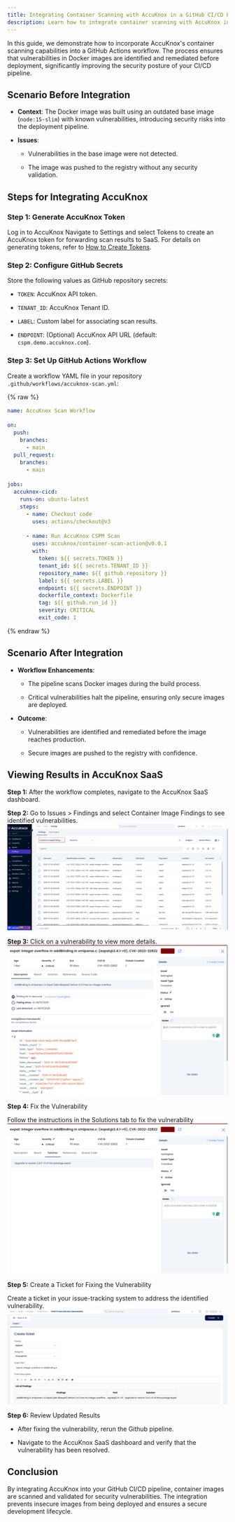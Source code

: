 ```yaml
---
title: Integrating Container Scanning with AccuKnox in a GitHub CI/CD Pipeline
description: Learn how to integrate container scanning with AccuKnox in a GitHub CI/CD pipeline to identify and remediate vulnerabilities in Docker images.
---
```


In this guide, we demonstrate how to incorporate AccuKnox's container scanning capabilities into a GitHub Actions workflow. The process ensures that vulnerabilities in Docker images are identified and remediated before deployment, significantly improving the security posture of your CI/CD pipeline.

## **Scenario Before Integration**

- **Context**: The Docker image was built using an outdated base image (`node:15-slim`) with known vulnerabilities, introducing security risks into the deployment pipeline.

- **Issues**:

    - Vulnerabilities in the base image were not detected.

    - The image was pushed to the registry without any security validation.

## **Steps for Integrating AccuKnox**

### **Step 1: Generate AccuKnox Token**

Log in to AccuKnox Navigate to Settings and select Tokens to create an AccuKnox token for forwarding scan results to SaaS. For details on generating tokens, refer to [How to Create Tokens](https://help.accuknox.com/how-to/how-to-create-tokens/?h=token "https://help.accuknox.com/how-to/how-to-create-tokens/?h=token").

### **Step 2: Configure GitHub Secrets**

Store the following values as GitHub repository secrets:

- `TOKEN`: AccuKnox API token.

- `TENANT_ID`: AccuKnox Tenant ID.

- `LABEL`: Custom label for associating scan results.

- `ENDPOINT`: (Optional) AccuKnox API URL (default: `cspm.demo.accuknox.com`).

### **Step 3: Set Up GitHub Actions Workflow**

Create a workflow YAML file in your repository `.github/workflows/accuknox-scan.yml`:

{% raw %}
```yaml
name: AccuKnox Scan Workflow

on:
  push:
    branches:
      - main
  pull_request:
    branches:
      - main

jobs:
  accuknox-cicd:
    runs-on: ubuntu-latest
    steps:
      - name: Checkout code
        uses: actions/checkout@v3

      - name: Run AccuKnox CSPM Scan
        uses: accuknox/container-scan-action@v0.0.1
        with:
          token: ${{ secrets.TOKEN }}
          tenant_id: ${{ secrets.TENANT_ID }}
          repository_name: ${{ github.repository }}
          label: ${{ secrets.LABEL }}
          endpoint: ${{ secrets.ENDPOINT }}
          dockerfile_context: Dockerfile
          tag: ${{ github.run_id }}
          severity: CRITICAL
          exit_code: 1
```
{% endraw %}

## **Scenario After Integration**

- **Workflow Enhancements**:

    - The pipeline scans Docker images during the build process.

    - Critical vulnerabilities halt the pipeline, ensuring only secure images are deployed.

- **Outcome**:

    - Vulnerabilities are identified and remediated before the image reaches production.

    - Secure images are pushed to the registry with confidence.

## Viewing Results in AccuKnox SaaS

**Step 1:** After the workflow completes, navigate to the AccuKnox SaaS dashboard.

**Step 2:** Go to Issues > Findings and select Container Image Findings to see identified vulnerabilities.
![image-20250108-125048.png](./images/github-container-scan/1.png)

**Step 3:** Click on a vulnerability to view more details.
![image-20250108-125115.png](./images/github-container-scan/2.png)

**Step 4:** Fix the Vulnerability

Follow the instructions in the Solutions tab to fix the vulnerability
![image-20250108-125140.png](./images/github-container-scan/3.png)

**Step 5:** Create a Ticket for Fixing the Vulnerability

Create a ticket in your issue-tracking system to address the identified vulnerability.
![image-20250108-125222.png](./images/github-container-scan/4.png)

**Step 6:** Review Updated Results

- After fixing the vulnerability, rerun the Github pipeline.

- Navigate to the AccuKnox SaaS dashboard and verify that the vulnerability has been resolved.

## **Conclusion**

By integrating AccuKnox into your GitHub CI/CD pipeline, container images are scanned and validated for security vulnerabilities. The integration prevents insecure images from being deployed and ensures a secure development lifecycle.
